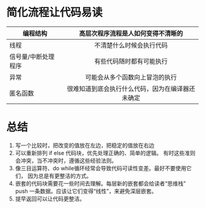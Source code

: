 # 简化流程让代码易读

| 编程结构 | 高层次程序流程是人如何变得不清晰的 | 
|-------|:--------:| 
| 线程 | 不清楚什么时候会执行代码 | 
| 信号量/中断处理程序 | 有些代码随时都有可能执行 | 
| 异常 | 可能会从多个函数向上冒泡的执行 | 
| 匿名函数 | 很难知道到底会执行什么代码，因为在编译器还未确定 |

# 总结

1. 写一个比较时，把改变的值放在左边，把稳定的值放在右边
2. 可以重新排列 if else 代码块，优先处理正确的、简单的逻辑。
有时这些准则会冲突，当不冲突时，遵循这些经验法则。
3. 像三目运算符、do while循环经常会导致代码可读性变差。最好不要使用它们，
因为总是有更整洁的方式。
4. 嵌套的代码块需要花一些时间去理解。每层新的嵌套都会给读者“思维栈” push 
一条数据。应该让它们变得“线性”，来避免深层嵌套。
5. 提早返回可以让代码更整洁。